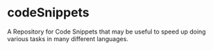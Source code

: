 # codeSnippets
A Repository for Code Snippets that may be useful to speed up doing various tasks in many different languages.
